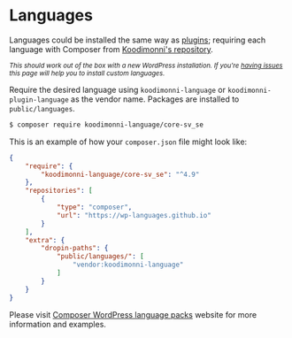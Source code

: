 # Languages

Languages could be installed the same way as [plugins](/docs/plugins); requiring each language with Composer from [Koodimonni's repository](https://wp-languages.github.io/).

<Note label>

<small>_This should work out of the box with a new WordPress installation. If you're [having issues](https://github.com/wordplate/wordplate/issues/194#issue-296169157) this page will help you to install custom languages._</small>

</Note>


Require the desired language using `koodimonni-language` or `koodimonni-plugin-language` as the vendor name. Packages are installed to `public/languages`.

```bash
$ composer require koodimonni-language/core-sv_se
```

This is an example of how your `composer.json` file might look like:

```json
{
    "require": {
        "koodimonni-language/core-sv_se": "^4.9"
    },
    "repositories": [
        {
            "type": "composer",
            "url": "https://wp-languages.github.io"
        }
    ],
    "extra": {
        "dropin-paths": {
            "public/languages/": [
                "vendor:koodimonni-language"
            ]
        }
    }
}
```

Please visit [Composer WordPress language packs](https://wp-languages.github.io/) website for more information and examples.
